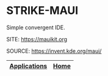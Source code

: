 # STRIKE-MAUI
 
 Simple convergent IDE.
 
 SITE: https://mauikit.org
 
 SOURCE: https://invent.kde.org/maui/

 | [Applications](https://portable-linux-apps.github.io/apps.html) | [Home](https://portable-linux-apps.github.io)
 | --- | --- |
